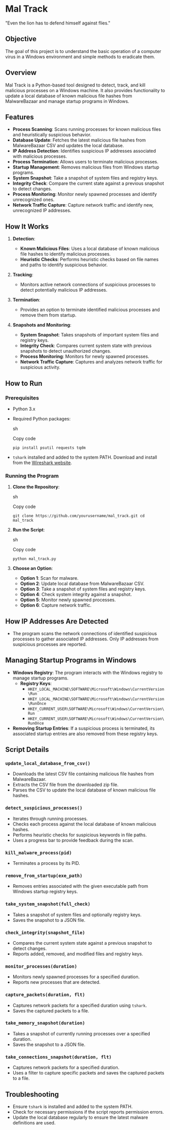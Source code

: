 Mal Track
=========

"Even the lion has to defend himself against flies."

Objective
---------

The goal of this project is to understand the basic operation of a computer virus in a Windows environment and simple methods to eradicate them.

Overview
--------

Mal Track is a Python-based tool designed to detect, track, and kill malicious processes on a Windows machine. It also provides functionality to update a local database of known malicious file hashes from MalwareBazaar and manage startup programs in Windows.

Features
--------

-   **Process Scanning**: Scans running processes for known malicious files and heuristically suspicious behavior.
-   **Database Update**: Fetches the latest malicious file hashes from MalwareBazaar CSV and updates the local database.
-   **IP Address Detection**: Identifies suspicious IP addresses associated with malicious processes.
-   **Process Termination**: Allows users to terminate malicious processes.
-   **Startup Management**: Removes malicious files from Windows startup programs.
-   **System Snapshot**: Take a snapshot of system files and registry keys.
-   **Integrity Check**: Compare the current state against a previous snapshot to detect changes.
-   **Process Monitoring**: Monitor newly spawned processes and identify unrecognized ones.
-   **Network Traffic Capture**: Capture network traffic and identify new, unrecognized IP addresses.

How It Works
------------

1.  **Detection**:

    -   **Known Malicious Files**: Uses a local database of known malicious file hashes to identify malicious processes.
    -   **Heuristic Checks**: Performs heuristic checks based on file names and paths to identify suspicious behavior.
2.  **Tracking**:

    -   Monitors active network connections of suspicious processes to detect potentially malicious IP addresses.
3.  **Termination**:

    -   Provides an option to terminate identified malicious processes and remove them from startup.
4.  **Snapshots and Monitoring**:

    -   **System Snapshot**: Takes snapshots of important system files and registry keys.
    -   **Integrity Check**: Compares current system state with previous snapshots to detect unauthorized changes.
    -   **Process Monitoring**: Monitors for newly spawned processes.
    -   **Network Traffic Capture**: Captures and analyzes network traffic for suspicious activity.

How to Run
----------

### Prerequisites

-   Python 3.x
-   Required Python packages:

    sh

    Copy code

    `pip install psutil requests tqdm`

-   `tshark` installed and added to the system PATH. Download and install from the [Wireshark website](https://www.wireshark.org/).

### Running the Program

1.  **Clone the Repository**:

    sh

    Copy code

    `git clone https://github.com/yourusername/mal_track.git
    cd mal_track`

2.  **Run the Script**:

    sh

    Copy code

    `python mal_track.py`

3.  **Choose an Option**:

    -   **Option 1**: Scan for malware.
    -   **Option 2**: Update local database from MalwareBazaar CSV.
    -   **Option 3**: Take a snapshot of system files and registry keys.
    -   **Option 4**: Check system integrity against a snapshot.
    -   **Option 5**: Monitor newly spawned processes.
    -   **Option 6**: Capture network traffic.

How IP Addresses Are Detected
-----------------------------

-   The program scans the network connections of identified suspicious processes to gather associated IP addresses. Only IP addresses from suspicious processes are reported.

Managing Startup Programs in Windows
------------------------------------

-   **Windows Registry**: The program interacts with the Windows registry to manage startup programs.
    -   **Registry Keys**:
        -   `HKEY_LOCAL_MACHINE\SOFTWARE\Microsoft\Windows\CurrentVersion\Run`
        -   `HKEY_LOCAL_MACHINE\SOFTWARE\Microsoft\Windows\CurrentVersion\RunOnce`
        -   `HKEY_CURRENT_USER\SOFTWARE\Microsoft\Windows\CurrentVersion\Run`
        -   `HKEY_CURRENT_USER\SOFTWARE\Microsoft\Windows\CurrentVersion\RunOnce`
-   **Removing Startup Entries**: If a suspicious process is terminated, its associated startup entries are also removed from these registry keys.

Script Details
--------------

### `update_local_database_from_csv()`

-   Downloads the latest CSV file containing malicious file hashes from MalwareBazaar.
-   Extracts the CSV file from the downloaded zip file.
-   Parses the CSV to update the local database of known malicious file hashes.

### `detect_suspicious_processes()`

-   Iterates through running processes.
-   Checks each process against the local database of known malicious hashes.
-   Performs heuristic checks for suspicious keywords in file paths.
-   Uses a progress bar to provide feedback during the scan.

### `kill_malware_process(pid)`

-   Terminates a process by its PID.

### `remove_from_startup(exe_path)`

-   Removes entries associated with the given executable path from Windows startup registry keys.

### `take_system_snapshot(full_check)`

-   Takes a snapshot of system files and optionally registry keys.
-   Saves the snapshot to a JSON file.

### `check_integrity(snapshot_file)`

-   Compares the current system state against a previous snapshot to detect changes.
-   Reports added, removed, and modified files and registry keys.

### `monitor_processes(duration)`

-   Monitors newly spawned processes for a specified duration.
-   Reports new processes that are detected.

### `capture_packets(duration, flt)`

-   Captures network packets for a specified duration using `tshark`.
-   Saves the captured packets to a file.

### `take_memory_snapshot(duration)`

-   Takes a snapshot of currently running processes over a specified duration.
-   Saves the snapshot to a JSON file.

### `take_connections_snapshot(duration, flt)`

-   Captures network packets for a specified duration.
-   Uses a filter to capture specific packets and saves the captured packets to a file.

Troubleshooting
---------------

-   Ensure `tshark` is installed and added to the system PATH.
-   Check for necessary permissions if the script reports permission errors.
-   Update the local database regularly to ensure the latest malware definitions are used.
